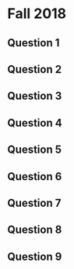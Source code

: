 # Fall 2018
## Question 1
## Question 2
## Question 3
## Question 4
## Question 5
## Question 6
## Question 7
## Question 8
## Question 9